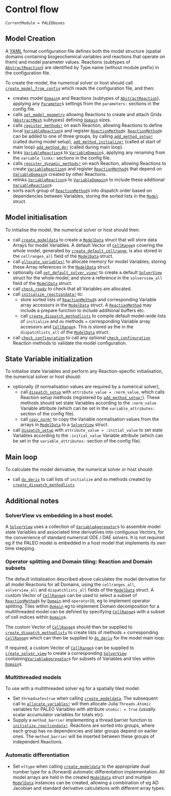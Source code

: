 # Control flow

```@meta
CurrentModule = PALEOboxes
```
## Model Creation

A [YAML](https://en.wikipedia.org/wiki/YAML) format configuration file defines both the model structure (spatial domains containing biogeochemical variables and reactions that operate on them) and model parameter values. Reactions (subtypes of [`AbstractReaction`](@ref)) are identified by Type name (without module prefix) in the configuration file.

To create the model, the numerical solver or host should call [`create_model_from_config`](@ref) which reads the configuration file, and then:
- creates model [`Domain`](@ref)s and Reactions (subtypes of [`AbstractReaction`](@ref)), applying any [`Parameter`](@ref)s settings from the `parameters:` sections in the config file.
- calls [`set_model_geometry`](@ref) allowing Reactions to create and attach Grids ([`AbstractMesh`](@ref) subtypes) defining [`Domain`](@ref) sizes.
- calls [`register_methods!`](@ref) on each Reaction, allowing Reactions to define local [`VariableReaction`](@ref)s and register [`ReactionMethod`](@ref)s. [`ReactionMethod`](@ref)s can be added to one of three groups, by calling [`add_method_setup!`](@ref) (called during model setup), [`add_method_initialize!`](@ref) (called at start of main loop) [`add_method_do!`](@ref) (called during main loop).
 - links [`VariableReaction`](@ref)s to [`VariableDomain`](@ref)s, applying any renaming from the `variable_links:` sections in the config file.
 - calls [`register_dynamic_methods!`](@ref) on each Reaction, allowing Reactions to create [`VariableReaction`](@ref)s and register [`ReactionMethod`](@ref)s that depend on [`VariableDomain`](@ref)s created by other Reactions.
 - relinks [`VariableReaction`](@ref)s to [`VariableDomain`](@ref)s to include these additional [`VariableReaction`](@ref)s 
 - sorts each group of [`ReactionMethod`](@ref)s into dispatch order based on dependencies between Variables, storing the sorted lists in the [`Model`](@ref) struct.


## Model initialisation

To initialise the model, the numerical solver or host should then:
- call [`create_modeldata`](@ref) to create a [`ModelData`](@ref) struct that will store data Arrays for model Variables. A default Vector of [`CellRange`](@ref)s covering the whole model, generated by [`create_default_cellrange`](@ref), is also stored in the `cellranges_all` field of the [`ModelData`](@ref) struct.
- call [`allocate_variables!`](@ref) to allocate memory for model Variables, storing these Array references in the [`ModelData`](@ref) struct.
- optionally call [`set_default_solver_view!`](@ref) to create a default [`SolverView`](@ref) struct for the whole model, and store a reference in the `solverview_all` field of the [`ModelData`](@ref) struct.
- call [`check_ready`](@ref) to check that all Variables are allocated.
- call [`initialize_reactiondata!`](@ref) to:
  - store sorted lists of [`ReactionMethod`](@ref)s and corresponding Variable array accessors in the [`ModelData`](@ref) struct. A [`ReactionMethod`](@ref) may include a prepare function to include additional buffers etc.
  - call [`create_dispatch_methodlists`](@ref) to compile default model-wide lists of `initialize` and `do` methods + corresponding Variable array accessors and [`CellRange`](@ref)s. This is stored as the in the `dispatchlists_all` of the [`ModelData`](@ref) struct.
- call [`check_configuration`](@ref) to call any optional [`check_configuration`](@ref) Reaction methods to validate the model configuration.

## State Variable initialization
To initialise state Variables and perform any Reaction-specific initialisation, the numerical solver or host should:
- optionally (if normalisation values are required by a numerical solver), 
  - call [`dispatch_setup`](@ref) with `attribute_value = :norm_value`, which calls Reaction setup methods (registered by [`add_method_setup!`](@ref)). These methods should set state Variables according to the `:norm_value` Variable attribute (which can be set in the `variable_attributes:` section of the config file).
  - call [`copy_norm!`](@ref) to copy the Variable normalisation values from the arrays in [`ModelData`](@ref) to a [`SolverView`](@ref) struct.
- call [`dispatch_setup`](@ref) with `attribute_value = :initial_value` to set state Variables according to the `:initial_value` Variable attribute (which can be set in the `variable_attributes:` section of the config file).

## Main loop
To calculate the model derivative, the numerical solver or host should:
- call [`do_deriv`](@ref) to call lists of `initialize` and `do` methods created by [`create_dispatch_methodlists`](@ref)

## Additional notes

### SolverView vs embedding in a host model.
A [`SolverView`](@ref) uses a collection of [`VariableAggregator`](@ref)s to assemble model state Variables and associated time derivatives into contiguous Vectors, for the convenience of standard numerical ODE / DAE solvers. It is not required eg if the PALEO model is embedded in a host model that implements its own time stepping.

### Operator splitting and Domain tiling: Reaction and Domain subsets
The default initialisation described above calculates the model derivative for all model Reactions for all Domains, using
the `cellranges_all`, `solverview_all` and `dispatchlists_all` fields of the [`ModelData`](@ref) struct.  A custom Vector of [`CellRange`](@ref)s can be used to select a subset of [`ReactionMethod`](@ref)s by [`Domain`](@ref) and `operatorID`, eg to implement operator splitting. Tiles within [`Domain`](@ref) eg to implement Domain decomposition for a multithreaded model can be defined by specifying [`CellRange`](@ref)s with a subset of cell indices within [`Domain`](@ref)s.

The custom Vector of [`CellRange`](@ref)s should then be supplied to [`create_dispatch_methodlists`](@ref) to create lists of methods + corresponding [`CellRange`](@ref)s which can then be supplied to [`do_deriv`](@ref) for the model main loop.

If required, a custom Vector of [`CellRange`](@ref)s can be supplied to [`create_solver_view`](@ref) to create a corresponding [`SolverView`](@ref) containing[`VariableAggregator`](@ref)s for subsets of Variables and tiles within [`Domain`](@ref)s.

### Multithreaded models
To use with a multithreaded solver eg for a spatially tiled model:
- Set `threadsafe=true` when calling [`create_modeldata`](@ref). The subsequent call to [`allocate_variables!`](@ref) will then allocate Julia `Threads.Atomic` variables for PALEO Variables with attribute `atomic: = true` (usually scalar accumulator variables for totals etc).
- Supply a `method_barrier` implementing a thread barrier function to [`initialize_reactiondata!`](@ref). Reactions are sorted into groups, where each group has no dependencies and later groups depend on earlier ones. The `method_barrier` will be inserted between these groups of independent Reactions.

### Automatic differentiation
- Set `eltype` when calling [`create_modeldata`](@ref) to the appropriate dual number type for a (forward) automatic differentation implementation. All model arrays are held in the created [`ModelData`](@ref) struct and multiple [`ModelData`](@ref) instances can be created, allowing a combination of eg AD Jacobian and standard derivative calculations with different array types.

